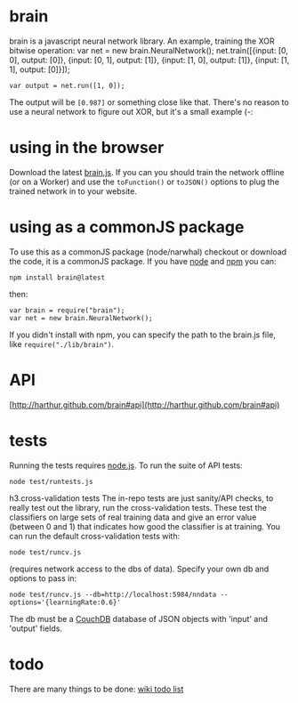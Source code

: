 # brain

brain is a javascript neural network library. An example, training the XOR bitwise operation:
	var net = new brain.NeuralNetwork();
	net.train([{input: [0, 0], output: [0]},
	           {input: [0, 1], output: [1]},
	           {input: [1, 0], output: [1]},
	           {input: [1, 1], output: [0]}]);
	
	var output = net.run([1, 0]);

The output will be `[0.987]` or something close like that. There's no reason to use a neural network to figure out XOR, but it's a small example (-:

# using in the browser
Download the latest [brain.js](http://github.com/harthur/brain/downloads). If you can you should train the network offline (or on a Worker) and use the `toFunction()` or `toJSON()` options to plug the trained network in to your website.

# using as a commonJS package
To use this as a commonJS package (node/narwhal) checkout or download the code, it is a commonJS package. If you have [node](http://nodejs.org/) and [npm](http://github.com/isaacs/npm) you can:

	npm install brain@latest

then:

	var brain = require("brain");
	var net = new brain.NeuralNetwork();
	
If you didn't install with npm, you can specify the path to the brain.js file, like `require("./lib/brain")`.

# API
[http://harthur.github.com/brain#api](http://harthur.github.com/brain#api)

# tests
Running the tests requires [node.js](http://nodejs.org/). To run the suite of API tests:

	node test/runtests.js

h3.cross-validation tests
The in-repo tests are just sanity/API checks, to really test out the library, run the cross-validation tests. These
test the classifiers on large sets of real training data and give an error value (between 0 and 1) that indicates how good the classifier is at training. You can run the default cross-validation tests with:

	node test/runcv.js
	
(requires network access to the dbs of data). Specify your own db and options to pass in:

	node test/runcv.js --db=http://localhost:5984/nndata --options='{learningRate:0.6}'

The db must be a [CouchDB](http://couchdb.com) database of JSON objects with 'input' and 'output' fields.

# todo
There are many things to be done: [wiki todo list](http://wiki.github.com/harthur/brain/todo)
